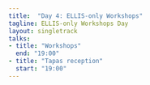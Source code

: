 ```yaml
---
title:  "Day 4: ELLIS-only Workshops"
tagline: ELLIS-only Workshops Day
layout: singletrack
talks:
- title: "Workshops"
  end: "19:00"
- title: "Tapas reception"
  start: "19:00"
---
```

